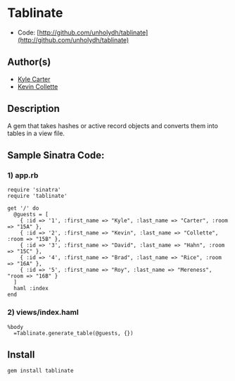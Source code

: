 # Tablinate

* Code: [http://github.com/unholydh/tablinate](http://github.com/unholydh/tablinate)

## Author(s)

* [Kyle Carter](http://github.com/unholydh)
* [Kevin Collette](http://github.com/collettiquette)

## Description

A gem that takes hashes or active record objects and converts them into tables in a view file.

## Sample Sinatra Code:

### 1) app.rb

    require 'sinatra'
    require 'tablinate'

    get '/' do
      @guests = [
        { :id => '1', :first_name => "Kyle", :last_name => "Carter", :room => "15A" },
        { :id => '2', :first_name => "Kevin", :last_name => "Collette", :room => "15B" },
        { :id => '3', :first_name => "David", :last_name => "Hahn", :room => "15C" },
        { :id => '4', :first_name => "Brad", :last_name => "Rice", :room => "16A" },
        { :id => '5', :first_name => "Roy", :last_name => "Mereness", "room => "16B" }
      ] 
      haml :index
    end

### 2) views/index.haml

    %body
      =Tablinate.generate_table(@guests, {})

## Install

    gem install tablinate


